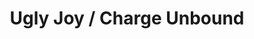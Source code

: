 ---
pid: mx27
title: Ugly Joy / Charge Unbound
location_transcription: City
coordinates: "[-75.22368908975, 39.953372232999]"
zipcode: 
gen_neighborhood: 
neighborhood: 
outside_phl: 
age: '16'
age_range: 13-19
instagram: 
image_file_name: mx_27.jpg
proposal_transcription: "[Closeup on face with eyes closed, baring teeth, and sweat/tear
  drops] $@32 $@12"
topic: Unknown
topic_summary: '0'
type: Other No Form
keywords_other: 
credit: Jora Donic
image_labels: 
twitter: 
facebook: 
permalink: "/monuments/mx27/"
layout: item-page
---